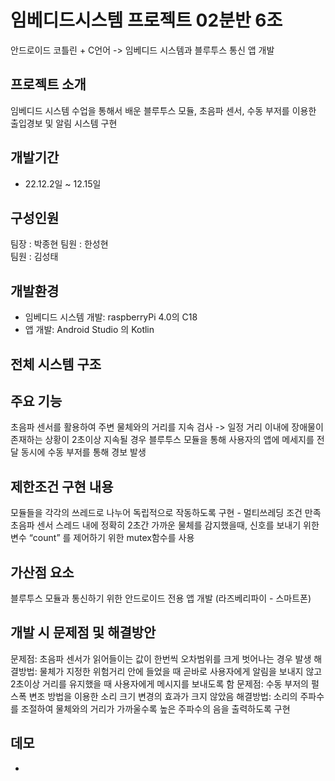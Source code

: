# 임베디드시스템 프로젝트 02분반 6조
안드로이드 코틀린 + C언어 -> 임베디드 시스템과 블루투스 통신 앱 개발
## 프로젝트 소개
임베디드 시스템 수업을 통해서 배운 블루투스 모듈, 초음파 센서, 수동 부저를 이용한 출입경보 및 알림 시스템 구현
## 개발기간
- 22.12.2일 ~ 12.15일
## 구성인원
팀장 : 박종현 
팀원 : 한성현  
팀원 : 김성태
## 개발환경
- 임베디드 시스템 개발: raspberryPi 4.0의 C18
- 앱 개발: Android Studio 의 Kotlin
## 전체 시스템 구조

## 주요 기능
초음파 센서를 활용하여 주변 물체와의 거리를 지속 검사 ->
일정 거리 이내에 장애물이 존재하는 상황이 2초이상 지속될 경우 블루투스 모듈을 통해 사용자의 앱에 메세지를 전달 
동시에 수동 부저를 통해 경보 발생
## 제한조건 구현 내용
모듈들을 각각의 쓰레드로 나누어 독립적으로 작동하도록 구현 - 멀티쓰레딩 조건 만족
초음파 센서 스레드 내에 정확히 2초간 가까운 물체를 감지했을때, 신호를 보내기 위한 변수 “count” 를 제어하기 위한 
mutex함수를 사용
## 가산점 요소
블루투스 모듈과 통신하기 위한 안드로이드 전용 앱 개발 (라즈베리파이 - 스마트폰) 
## 개발 시 문제점 및 해결방안
 문제점: 초음파 센서가 읽어들이는 값이 한번씩 오차범위를 크게 벗어나는 경우 발생 
 해결방법: 물체가 지정한 위험거리 안에 들었을 때 곧바로 사용자에게 알림을 보내지 않고 
          2초이상 거리를 유지했을 때 사용자에게 메시지를 보내도록 함 
 문제점: 수동 부저의 펄스폭 변조 방법을 이용한 소리 크기 변경의 효과가 크지 않았음
 해결방법: 소리의 주파수를 조절하여 물체와의 거리가 가까울수록 높은 주파수의 음을 출력하도록 구현
## 데모
-

